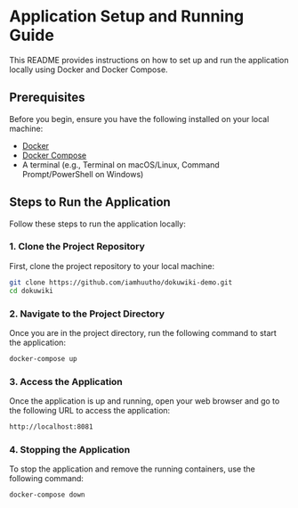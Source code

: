 # Application Setup and Running Guide

This README provides instructions on how to set up and run the application locally using Docker and Docker Compose.

## Prerequisites

Before you begin, ensure you have the following installed on your local machine:

- [Docker](https://www.docker.com/get-started)
- [Docker Compose](https://docs.docker.com/compose/install/)
- A terminal (e.g., Terminal on macOS/Linux, Command Prompt/PowerShell on Windows)

## Steps to Run the Application

Follow these steps to run the application locally:

### 1. Clone the Project Repository

First, clone the project repository to your local machine:

```bash
git clone https://github.com/iamhuutho/dokuwiki-demo.git
cd dokuwiki
```
### 2. Navigate to the Project Directory
Once you are in the project directory, run the following command to start the application:
```bash
docker-compose up
```
### 3. Access the Application
Once the application is up and running, open your web browser and go to the following URL to access the application:
```bash
http://localhost:8081
```
### 4. Stopping the Application
To stop the application and remove the running containers, use the following command:
```bash
docker-compose down
```
